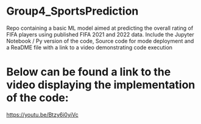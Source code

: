 # Group4_SportsPrediction
Repo containing a basic ML model aimed at predicting the overall rating of FIFA players using published FIFA 2021 and 2022 data. Include the Jupyter Notebook / Py version of the code, Source code for mode deployment and a ReaDME file with a link to a video demonstrating code execution

# Below can be found a link to the video displaying the implementation of the code:  
https://youtu.be/Btzy6i0yiVc
